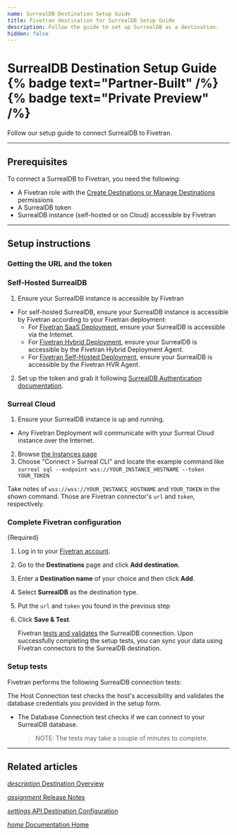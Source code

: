```yaml
---
name: SurrealDB Destination Setup Guide
title: Fivetran destination for SurrealDB Setup Guide
description: Follow the guide to set up SurrealDB as a destination.
hidden: false
---
```


# SurrealDB Destination Setup Guide {% badge text="Partner-Built" /%} {% badge text="Private Preview" /%}

Follow our setup guide to connect SurrealDB to Fivetran.

-----

## Prerequisites

To connect a SurrealDB to Fivetran, you need the following:

- A Fivetran role with the [Create Destinations or Manage Destinations](/docs/using-fivetran/fivetran-dashboard/account-settings/role-based-access-control#rbacpermissions) permissions
- A SurrealDB token
- SurrealDB instance (self-hosted or on Cloud) accessible by Fivetran

---

## Setup instructions

### <span class="step-item">Getting the URL and the token</span>

### Self-Hosted SurrealDB

1. Ensure your SurrealDB instance is accessible by Fivetran
  - For self-hosted SurrealDB, ensure your SurrealDB instance is accessible by Fivetran according to your Fivetran deployment:
    - For [Fivetran SaaS Deployment](https://fivetran.com/docs/deployment-models/saas-deployment), ensure your SurrealDB is
        accessible via the Internet.
    - For [Fivetran Hybrid Deployment](https://fivetran.com/docs/deployment-models/hybrid-deployment), ensure your SurrealDB is accessible by the Fivetran Hybrid Deployment Agent.
    - For [Fivetran Self-Hosted Deployment](https://fivetran.com/docs/deployment-models/self-hosted-deployment), ensure your SurrealDB is accessible by the Fivetran HVR Agent.
2. Set up the token and grab it following [SurrealDB Authentication documentation](https://surrealdb.com/docs/surrealdb/security/authentication#token).

### Surreal Cloud

1. Ensure your SurrealDB instance is up and running.
  - Any Fivetran Deployment will communicate with your Surreal Cloud instance over the Internet.
2. Browse [the Instances page](https://surrealist.app/cloud/instances)
3. Choose "Connect > Surreal CLI" and locate the example command like `surreal sql --endpoint wss://YOUR_INSTANCE_HOSTNAME --token YOUR_TOKEN`

Take notes of `wss://wss://YOUR_INSTANCE_HOSTNAME` and `YOUR_TOKEN` in the shown command. Those are Fivetran connector's `url` and `token`, respectively.

### <span class="step-item"> Complete Fivetran configuration </span>

{Required}
1. Log in to your [Fivetran account](https://fivetran.com/login).
2. Go to the **Destinations** page and click **Add destination**.
3. Enter a **Destination name** of your choice and then click **Add**.
4. Select **SurrealDB** as the destination type.
5. Put the `url` and `token` you found in the previous step
6. Click **Save & Test**.

   Fivetran [tests and validates](/docs/destinations/newdestination/setup-guide#setuptests) the SurrealDB connection. Upon successfully completing the setup tests, you can sync your data using Fivetran connectors to the SurrealDB destination.


### Setup tests

Fivetran performs the following SurrealDB connection tests:

The Host Connection test checks the host's accessibility and validates the database credentials you provided in the setup form.
- The Database Connection test checks if we can connect to your SurrealDB database.

  > NOTE: The tests may take a couple of minutes to complete.

---

## Related articles

[<i aria-hidden="true" class="material-icons">description</i> Destination Overview](/docs/destinations/surrealdb)

<b> </b>

[<i aria-hidden="true" class="material-icons">assignment</i> Release Notes](/docs/destinations/surrealdb/changelog)

<b> </b>

[<i aria-hidden="true" class="material-icons">settings</i> API Destination Configuration](/docs/rest-api/destinations/config#surrealdb)

<b> </b>

[<i aria-hidden="true" class="material-icons">home</i> Documentation Home](/docs/getting-started)
